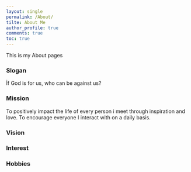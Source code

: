 ```yaml
---
layout: single
permalink: /About/
tilte: About Me
author_profile: true
comments: true
toc: true
---
```

 This is my About pages

### Slogan
İf God is for us, who can be against us?

### Mission
To positively impact the life of every person i meet through inspiration and love. To encourage everyone I interact with on a daily basis.
### Vision  

### Interest  

### Hobbies

